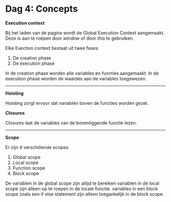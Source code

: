 # Dag 4: Concepts

**Execution context**

Bij het laden van de pagina wordt de Global Execution Context aangemaakt. Deze is aan te roepen door _window_ of door _this_ te gebruiken.

Elke Exection context bestaat uit twee fases:

1. De creation phase
2. De execution phase

In de creation phase worden alle variables en functies aangemaakt.
In de execution phase worden de waardes aan de variables toegewezen.

---------------------------------------------------------------------------

**Hoisting**

Hoisting zorgt ervoor dat variablen boven de functies worden gezet.

**Closures**

Closures laat de variables van de bovenliggende functie lezen.

---------------------------------------------------------------------------

**Scope**

Er zijn 4 verschillende scopes:

1. Global scope
2. Local scope
3. Function scope
4. Block scope

De variablen in de global scope zijn altijd te bereiken
variablen in de local scope zijn alleen op te roepen in de locale functie.
variables in een block scope zoals een if else statement zijn alleen toegankelijk in de block scope.
